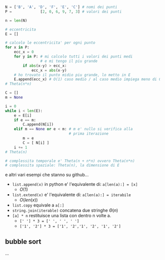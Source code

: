 ``` python
N = ['B', 'A', 'D', 'F', 'E', 'C'] # nomi dei punti
P =             [2, 0, 6, 9, 7, 3] # valori dei punti

n = len(N)

# eccentricita
E = []

# calcolo le eccentricita' per ogni punto
for x in P:
	ecc_x = 0
	for y in P: # mi calcolo tutti i valori dei punti medi
				# e mi tengo il piu grande
		if abs(x-y) > ecc_x:
			ecc_x = abs(x-y)
	# ho trovato il punto midio piu grande, lo metto in E
	E.append(ecc_x) # O(1) caso medio / al caso medio impiega meno di O(1)
# Theta(n*n)

C = []
m = None

i = 0
while i < len(E):
	e = E[i]
	if e == m:
		C.append(N[i])
	elif m == None or e < m: # m e' nullo si verifica alla
							 # prima iterazione
		m = e
		C = [ N[i] ]
	i += 1
# Theta(n)

# complessita temporale e' Theta(n + n*n) ovvero Theta(n*n)
# complessita spaziale: Theta(n), la dimensione di E
```

e altri vari esempi che stanno su github...

* `list.append(x)` in python e' l'equivalente di: `a[len(a):] = [x]`
	* $O(1)$
* `list.extend(x)` e' l'equivalente di: `a[len(a):] = iterabile`
	* $O(len(x))$
* `list.copy` equivale a `a[:]`
* `string.join(iterable)` concatena due stringhe $\Theta (n)$
* `[a] * n` restituisce una lista con dentro n volte a.
	* `[' '] * 3 = [' ', ' ', ' ']`
	* `['1', '2'] * 3 = ['1', '2','1', '2', '1', '2']`

## bubble sort
...